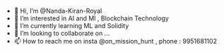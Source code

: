 - 👋 Hi, I’m @Nanda-Kiran-Royal
- 👀 I’m interested in AI and Ml , Blockchain Technology
- 🌱 I’m currently learning ML and Solidity
- 💞️ I’m looking to collaborate on ...
- 📫 How to reach me on insta @on_mission_hunt , phone : 9951681102

<!---
Nanda-Kiran-Royal/Nanda-Kiran-Royal is a ✨ special ✨ repository because its `README.md` (this file) appears on your GitHub profile.
You can click the Preview link to take a look at your changes.
--->
